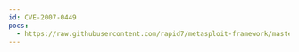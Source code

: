 ```yaml
---
id: CVE-2007-0449
pocs:
  - https://raw.githubusercontent.com/rapid7/metasploit-framework/master/modules/exploits/windows/brightstor/lgserver.rb
---
```

